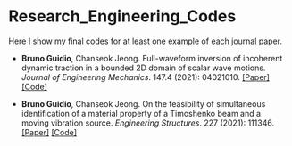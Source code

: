 # Research_Engineering_Codes

Here I show my final codes for at least one example of each journal paper.


- **Bruno Guidio**, Chanseok Jeong. Full-waveform inversion of incoherent dynamic traction in a bounded 2D domain of scalar wave motions. *Journal of Engineering Mechanics*. 147.4 (2021): 04021010. [[Paper]](https://ascelibrary.org/doi/10.1061/%28ASCE%29EM.1943-7889.0001909) [[Code]]()

- **Bruno Guidio**, Chanseok Jeong. On the feasibility of simultaneous identification of a material property of a Timoshenko beam and a moving vibration source. *Engineering Structures*. 227 (2021): 111346. [[Paper]](https://www.sciencedirect.com/science/article/abs/pii/S014102962033947X) [[Code]](https://github.com/brunoguidio/Research_Engineering_Codes/tree/main/2021_Engineering_Structures)

